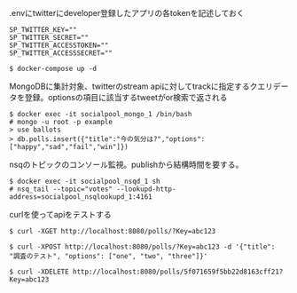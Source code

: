 .envにtwitterにdeveloper登録したアプリの各tokenを記述しておく
```
SP_TWITTER_KEY=""
SP_TWITTER_SECRET=""
SP_TWITTER_ACCESSTOKEN=""
SP_TWITTER_ACCESSSECRET=""
```

```
$ docker-compose up -d
```

MongoDBに集計対象、twitterのstream apiに対してtrackに指定するクエリデータを登録。optionsの項目に該当するtweetがor検索で返される
```
$ docker exec -it socialpool_mongo_1 /bin/bash
# mongo -u root -p example
> use ballots
> db.polls.insert({"title":"今の気分は?","options":["happy","sad","fail","win"]})
```

nsqのトピックのコンソール監視。publishから結構時間を要する。
```
$ docker exec -it socialpool_nsqd_1 sh
# nsq_tail --topic="votes" --lookupd-http-address=socialpool_nsqlookupd_1:4161
```

curlを使ってapiをテストする
```
$ curl -XGET http://localhost:8080/polls/?Key=abc123
```
```
$ curl -XPOST http://localhost:8080/polls/?Key=abc123 -d '{"title": "調査のテスト", "options": ["one", "two", "three"]}'
```
```
$ curl -XDELETE http://localhost:8080/polls/5f071659f5bb22d8163cff21?Key=abc123
```
